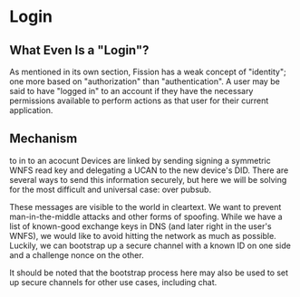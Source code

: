 # Login

## What Even Is a "Login"?

As mentioned in its own section, Fission has a weak concept of "identity"; one more based on "authorization" than "authentication". A user may be said to have "logged in" to an account if they have the necessary permissions available to perform actions as that user for their current application.

## Mechanism

 to  in to an acocunt Devices are linked by sending signing a symmetric WNFS read key and delegating a UCAN to the new device's DID. There are several ways to send this information securely, but here we will be solving for the most difficult and universal case: over pubsub.

These messages are visible to the world in cleartext. We want to prevent man-in-the-middle attacks and other forms of spoofing. While we have a list of known-good exchange keys in DNS \(and later right in the user's WNFS\), we would like to avoid hitting the network as much as possible. Luckily, we can bootstrap up a secure channel with a known ID on one side and a challenge nonce on the other.

It should be noted that the bootstrap process here may also be used to set up secure channels for other use cases, including chat.

## 

